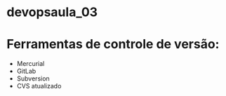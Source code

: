 # devopsaula_03
# Ferramentas de controle de versão:

* Mercurial
* GitLab
* Subversion
* CVS
atualizado
